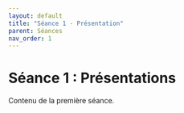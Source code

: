 ```yaml
---
layout: default
title: "Séance 1 - Présentation"
parent: Séances
nav_order: 1
---
```


# Séance 1 : Présentations

Contenu de la première séance.
